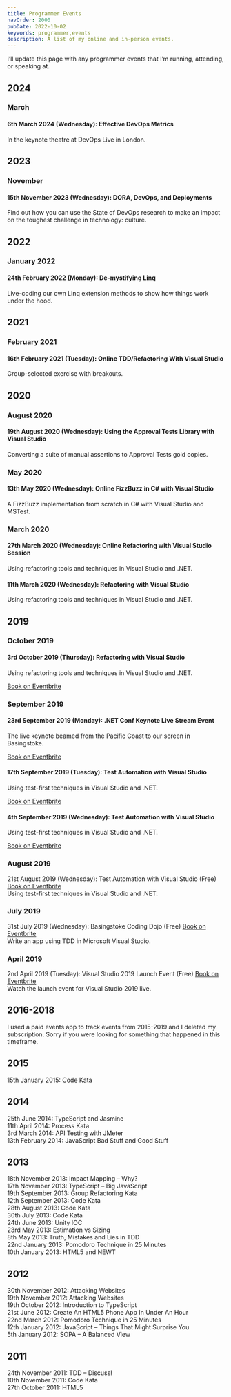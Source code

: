```yaml
---
title: Programmer Events
navOrder: 2000
pubDate: 2022-10-02
keywords: programmer,events
description: A list of my online and in-person events.
---
```


I’ll update this page with any programmer events that I’m running, attending, or speaking at.

## 2024

### March

#### 6th March 2024 (Wednesday): Effective DevOps Metrics

In the keynote theatre at DevOps Live in London.

## 2023

### November

#### 15th November 2023 (Wednesday): DORA, DevOps, and Deployments

Find out how you can use the State of DevOps research to make an impact on the toughest challenge in technology: culture.

## 2022

### January 2022

#### 24th February 2022 (Monday): De-mystifying Linq

Live-coding our own Linq extension methods to show how things work under the hood.

## 2021

### February 2021

#### 16th February 2021 (Tuesday): Online TDD/Refactoring With Visual Studio

Group-selected exercise with breakouts.

## 2020

### August 2020

#### 19th August 2020 (Wednesday): Using the Approval Tests Library with Visual Studio

Converting a suite of manual assertions to Approval Tests gold copies.

### May 2020

#### 13th May 2020 (Wednesday): Online FizzBuzz in C# with Visual Studio

A FizzBuzz implementation from scratch in C# with Visual Studio and MSTest.

### March 2020

#### 27th March 2020 (Wednesday): Online Refactoring with Visual Studio Session
  
Using refactoring tools and techniques in Visual Studio and .NET.

#### 11th March 2020 (Wednesday): Refactoring with Visual Studio

Using refactoring tools and techniques in Visual Studio and .NET.

## 2019

### October 2019

#### 3rd October 2019 (Thursday): Refactoring with Visual Studio

Using refactoring tools and techniques in Visual Studio and .NET.

[Book on Eventbrite](https://www.eventbrite.co.uk/e/refactoring-with-visual-studio-tickets-73414299145)  

### September 2019

#### 23rd September 2019 (Monday): .NET Conf Keynote Live Stream Event

The live keynote beamed from the Pacific Coast to our screen in Basingstoke.

[Book on Eventbrite](https://www.eventbrite.co.uk/e/net-conf-keynote-live-stream-basingstoke-tickets-69839001333)  

#### 17th September 2019 (Tuesday): Test Automation with Visual Studio

Using test-first techniques in Visual Studio and .NET.

[Book on Eventbrite](https://www.eventbrite.co.uk/e/test-automation-with-visual-studio-tickets-71666762215)  

#### 4th September 2019 (Wednesday): Test Automation with Visual Studio

Using test-first techniques in Visual Studio and .NET.

[Book on Eventbrite](https://www.eventbrite.co.uk/e/test-automation-with-visual-studio-tickets-70121692871)  

### August 2019

21st August 2019 (Wednesday): Test Automation with Visual Studio (Free) [Book on Eventbrite](https://www.eventbrite.co.uk/e/test-automation-with-visual-studio-tickets-69272545047)  
Using test-first techniques in Visual Studio and .NET.

### July 2019

31st July 2019 (Wednesday): Basingstoke Coding Dojo (Free) [Book on Eventbrite](https://basingstoke-coding-dojo.eventbrite.co.uk)  
Write an app using TDD in Microsoft Visual Studio.

### April 2019

2nd April 2019 (Tuesday): Visual Studio 2019 Launch Event (Free) [Book on Eventbrite](https://www.eventbrite.co.uk/e/visual-studio-2019-launch-watch-event-tickets-56631440162)  
Watch the launch event for Visual Studio 2019 live.

## 2016-2018

I used a paid events app to track events from 2015-2019 and I deleted my subscription. Sorry if you were looking for something that happened in this timeframe.

## 2015

15th January 2015: Code Kata

## 2014

25th June 2014: TypeScript and Jasmine  
11th April 2014: Process Kata  
3rd March 2014: API Testing with JMeter  
13th February 2014: JavaScript Bad Stuff and Good Stuff

## 2013

18th November 2013: Impact Mapping – Why?  
17th November 2013: TypeScript – Big JavaScript  
19th September 2013: Group Refactoring Kata  
12th September 2013: Code Kata  
28th August 2013: Code Kata  
30th July 2013: Code Kata  
24th June 2013: Unity IOC  
23rd May 2013: Estimation vs Sizing  
8th May 2013: Truth, Mistakes and Lies in TDD  
22nd January 2013: Pomodoro Technique in 25 Minutes  
10th January 2013: HTML5 and NEWT

## 2012

30th November 2012: Attacking Websites  
19th November 2012: Attacking Websites  
19th October 2012: Introduction to TypeScript  
21st June 2012: Create An HTML5 Phone App In Under An Hour  
22nd March 2012: Pomodoro Technique in 25 Minutes  
12th January 2012: JavaScript – Things That Might Surprise You  
5th January 2012: SOPA – A Balanced View

## 2011

24th November 2011: TDD – Discuss!  
10th November 2011: Code Kata  
27th October 2011: HTML5